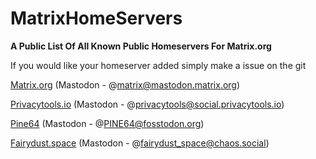 # MatrixHomeServers
**A Public List Of All Known Public Homeservers For Matrix.org**

If you would like your homeserver added simply make a issue on the git

[Matrix.org](https://matrix-client.matrix.org) (Mastodon - @matrix@mastodon.matrix.org)


[Privacytools.io](https://chat.privacytools.io) (Mastodon - @privacytools@social.privacytools.io)

[Pine64](https://matrix.pine64.org/) (Mastodon - @PINE64@fosstodon.org)

[Fairydust.space](https://fairydust.space) (Mastodon - @fairydust_space@chaos.social)
